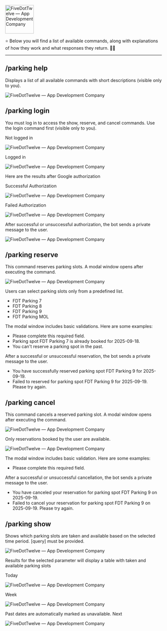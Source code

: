 <p align="left">
  <img src="src/public/img/fivedottwelve.jpg" alt="FiveDotTwelve — App Development Company" width="92px" height="92px">
</p>

<p>
⭐ Below you will find a list of available commands, along with explanations of how they work and what responses they return. 🚀✨
</p>

---

## /parking help

Displays a list of all available commands with short descriptions (visible only to you).

<p>
  <img src="src/public/img/tutorial/help.png" alt="FiveDotTwelve — App Development Company">
</p>

## /parking login

You must log in to access the show, reserve, and cancel commands. Use the login command first (visible only to you). 

Not logged in

<p>
  <img src="src/public/img/tutorial/not_logged.png" alt="FiveDotTwelve — App Development Company">
</p>

Logged in

<p>
  <img src="src/public/img/tutorial/logged_in.png" alt="FiveDotTwelve — App Development Company">
</p>

Here are the results after Google authorization

Successful Authorization

<p>
  <img src="src/public/img/tutorial/success.png" alt="FiveDotTwelve — App Development Company">
</p>

Failed Authorization

<p>
  <img src="src/public/img/tutorial/failed.png" alt="FiveDotTwelve — App Development Company">
</p>

After successful or unsuccessful authorization, the bot sends a private message to the user. 

<p>
  <img src="src/public/img/tutorial/message_login.png" alt="FiveDotTwelve — App Development Company">
</p>

## /parking reserve

This command reserves parking slots. A modal window opens after executing the command.

<p>
  <img src="src/public/img/tutorial/reserve_modal.png" alt="FiveDotTwelve — App Development Company">
</p>

Users can select parking slots only from a predefined list.

- FDT Parking 7
- FDT Parking 8
- FDT Parking 9
- FDT Parking MOL

The modal window includes basic validations. Here are some examples:

-	Please complete this required field.
- Parking spot FDT Parking 7 is already booked for 2025-09-18.
- You can't reserve a parking spot in the past.

After a successful or unsuccessful reservation, the bot sends a private message to the user.

- You have successfully reserved parking spot FDT Parking 9 for 2025-09-19.
- Failed to reserved for parking spot FDT Parking 9 for 2025-09-19. Please try again.

## /parking cancel

This command cancels a reserved parking slot. A modal window opens after executing the command.

<p>
  <img src="src/public/img/tutorial/modal_cancel.png" alt="FiveDotTwelve — App Development Company">
</p>

Only reservations booked by the user are available.

<p>
  <img src="src/public/img/tutorial/list.png" alt="FiveDotTwelve — App Development Company">
</p>

The modal window includes basic validation. Here are some examples:

- Please complete this required field.

After a successful or unsuccessful cancellation, the bot sends a private message to the user.

- You have canceled your reservation for parking spot FDT Parking 9 on 2025-09-19.
- Failed to cancel your reservation for parking spot FDT Parking 9 on 2025-09-19. Please try again.

## /parking show

Shows which parking slots are taken and available based on the selected time period. [query] must be provided.

<p>
  <img src="src/public/img/tutorial/show.png" alt="FiveDotTwelve — App Development Company">
</p>

Results for the selected parameter will display a table with taken and available parking slots

Today
<p>
  <img src="src/public/img/tutorial/today.png" alt="FiveDotTwelve — App Development Company">
</p>
Week
<p>
  <img src="src/public/img/tutorial/week.png" alt="FiveDotTwelve — App Development Company">
</p>
Past dates are automatically marked as unavailable.
Next
<p>
  <img src="src/public/img/tutorial/next.png" alt="FiveDotTwelve — App Development Company">
</p>

